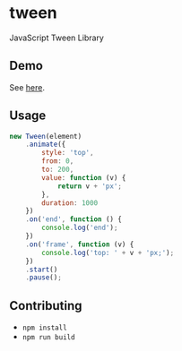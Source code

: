 # tween

JavaScript Tween Library

## Demo

See [here](http://vivaxy.github.io/tween/demo/).

## Usage

```js
new Tween(element)
    .animate({
        style: 'top',
        from: 0,
        to: 200,
        value: function (v) {
            return v + 'px';
        },
        duration: 1000
    })
    .on('end', function () {
        console.log('end');
    })
    .on('frame', function (v) {
        console.log('top: ' + v + 'px;');
    })
    .start()
    .pause();
```

## Contributing

- `npm install`
- `npm run build`
